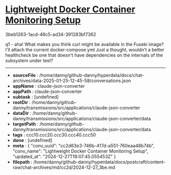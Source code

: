 # [Lightweight Docker Container Monitoring Setup](https://claude.ai/chat/cc2d63e3-746b-417d-a551-760eaa48b74b)

3beb1263-1acd-46c5-ad34-391283bf7362

q1 - aha! What makes you think curl might be available in the Fuseki image? I'll attach the current docker-compose.yml
Just a thought, wouldn't a better healthcheck be one that doesn't have dependencies on the internals of the subsystem under test?

---

* **sourceFile** : /home/danny/github-danny/hyperdata/docs/chat-archives/data-2025-01-25-12-45-58/conversations.json
* **appName** : claude-json-converter
* **appPath** : claude-json-converter
* **subtask** : [undefined]
* **rootDir** : /home/danny/github-danny/transmissions/src/applications/claude-json-converter
* **dataDir** : /home/danny/github-danny/transmissions/src/applications/claude-json-converter/data
* **targetPath** : /home/danny/github-danny/transmissions/src/applications/claude-json-converter/data
* **tags** : ccc10.ccc20.ccc30.ccc40.ccc50
* **done** : [undefined]
* **meta** : {
  "conv_uuid": "cc2d63e3-746b-417d-a551-760eaa48b74b",
  "conv_name": "Lightweight Docker Container Monitoring Setup",
  "updated_at": "2024-12-27T19:07:45.055453Z"
}
* **filepath** : /home/danny/github-danny/hyperdata/docs/postcraft/content-raw/chat-archives/md/cc2d/2024-12-27_3be.md